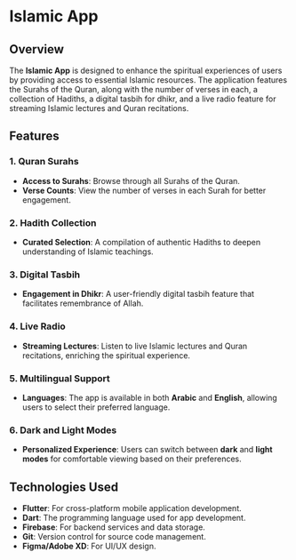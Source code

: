 # Islamic App

## Overview
The **Islamic App** is designed to enhance the spiritual experiences of users by providing access to essential Islamic resources. The application features the Surahs of the Quran, along with the number of verses in each, a collection of Hadiths, a digital tasbih for dhikr, and a live radio feature for streaming Islamic lectures and Quran recitations.

## Features

### 1. Quran Surahs
- **Access to Surahs**: Browse through all Surahs of the Quran.
- **Verse Counts**: View the number of verses in each Surah for better engagement.

### 2. Hadith Collection
- **Curated Selection**: A compilation of authentic Hadiths to deepen understanding of Islamic teachings.

### 3. Digital Tasbih
- **Engagement in Dhikr**: A user-friendly digital tasbih feature that facilitates remembrance of Allah.

### 4. Live Radio
- **Streaming Lectures**: Listen to live Islamic lectures and Quran recitations, enriching the spiritual experience.

### 5. Multilingual Support
- **Languages**: The app is available in both **Arabic** and **English**, allowing users to select their preferred language.

### 6. Dark and Light Modes
- **Personalized Experience**: Users can switch between **dark** and **light modes** for comfortable viewing based on their preferences.

## Technologies Used
- **Flutter**: For cross-platform mobile application development.
- **Dart**: The programming language used for app development.
- **Firebase**: For backend services and data storage.
- **Git**: Version control for source code management.
- **Figma/Adobe XD**: For UI/UX design.
